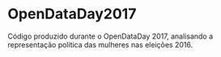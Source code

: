 # OpenDataDay2017
Código produzido durante o OpenDataDay 2017, analisando a representação política das mulheres nas eleições 2016.
